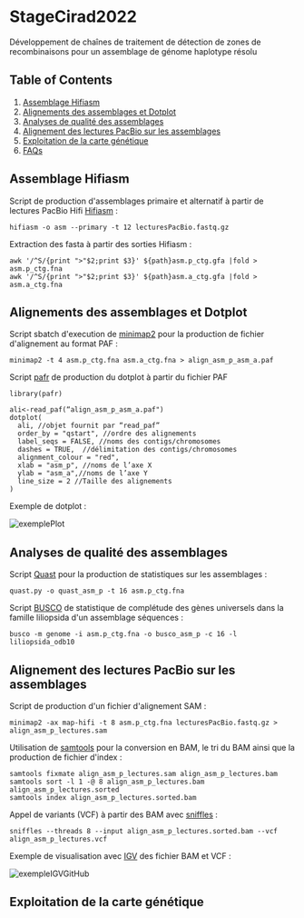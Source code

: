 # StageCirad2022
Développement de chaînes de traitement de détection de zones de recombinaisons pour un assemblage de génome haplotype résolu

## Table of Contents
1. [Assemblage Hifiasm](#assemblage-hifiasm)
2. [Alignements des assemblages et Dotplot](#alignements-des-assemblages-et-Dotplot)
3. [Analyses de qualité des assemblages](#analyses-de-qualité-des-assemblages)
4. [Alignement des lectures PacBio sur les assemblages](#alignement-des-lectures-PacBio-sur-les-assemblages)
5. [Exploitation de la carte génétique](#exploitation-de-la-carte-génétique)
6. [FAQs](#faqs)

## Assemblage Hifiasm
Script de production d'assemblages primaire et alternatif à partir de lectures PacBio Hifi [Hifiasm](https://github.com/chhylp123/hifiasm) :

```
hifiasm -o asm --primary -t 12 lecturesPacBio.fastq.gz
```

Extraction des fasta à partir des sorties Hifiasm :

```
awk '/^S/{print ">"$2;print $3}' ${path}asm.p_ctg.gfa |fold > asm.p_ctg.fna
awk '/^S/{print ">"$2;print $3}' ${path}asm.a_ctg.gfa |fold > asm.a_ctg.fna
```

## Alignements des assemblages et Dotplot 
Script sbatch d'execution de [minimap2](https://github.com/lh3/minimap2) pour la production de fichier d'alignement au format PAF :

```
minimap2 -t 4 asm.p_ctg.fna asm.a_ctg.fna > align_asm_p_asm_a.paf
```

Script [pafr](https://github.com/dwinter/pafr) de production du dotplot à partir du fichier PAF

```
library(pafr)

ali<-read_paf(“align_asm_p_asm_a.paf")
dotplot(
  ali, //objet fournit par “read_paf”
  order_by = "qstart", //ordre des alignements
  label_seqs = FALSE, //noms des contigs/chromosomes
  dashes = TRUE,  //délimitation des contigs/chromosomes
  alignment_colour = "red",
  xlab = "asm_p", //noms de l’axe X
  ylab = "asm_a",//noms de l’axe Y
  line_size = 2 //Taille des alignements
)
```

Exemple de dotplot :

![exemplePlot](https://user-images.githubusercontent.com/41194534/176865783-1f48367a-2014-4cfc-bfd1-17173f973e67.png)

## Analyses de qualité des assemblages 
Script [Quast](https://github.com/ablab/quast) pour la production de statistiques sur les assemblages :

```
quast.py -o quast_asm_p -t 16 asm.p_ctg.fna
```

Script [BUSCO](https://github.com/WenchaoLin/BUSCO-Mod) de statistique de complétude des gènes universels dans la famille liliopsida d'un assemblage séquences :

```
busco -m genome -i asm.p_ctg.fna -o busco_asm_p -c 16 -l liliopsida_odb10 
```

## Alignement des lectures PacBio sur les assemblages
Script de production d'un fichier d'alignement SAM :

```
minimap2 -ax map-hifi -t 8 asm.p_ctg.fna lecturesPacBio.fastq.gz > align_asm_p_lectures.sam
```

Utilisation de [samtools](https://github.com/samtools/samtools) pour la conversion en BAM, le tri du BAM ainsi que la production de fichier d'index :

```
samtools fixmate align_asm_p_lectures.sam align_asm_p_lectures.bam
samtools sort -l 1 -@ 8 align_asm_p_lectures.bam align_asm_p_lectures.sorted
samtools index align_asm_p_lectures.sorted.bam
```

Appel de variants (VCF) à partir des BAM avec [sniffles](https://github.com/fritzsedlazeck/Sniffles) : 

```
sniffles --threads 8 --input align_asm_p_lectures.sorted.bam --vcf align_asm_p_lectures.vcf
```

Exemple de visualisation avec [IGV](https://software.broadinstitute.org/software/igv/) des fichier BAM et VCF : 


![exempleIGVGitHub](https://user-images.githubusercontent.com/41194534/176867637-d9b4ef6a-689a-4913-b778-52ee0ca0fea0.png)

## Exploitation de la carte génétique

